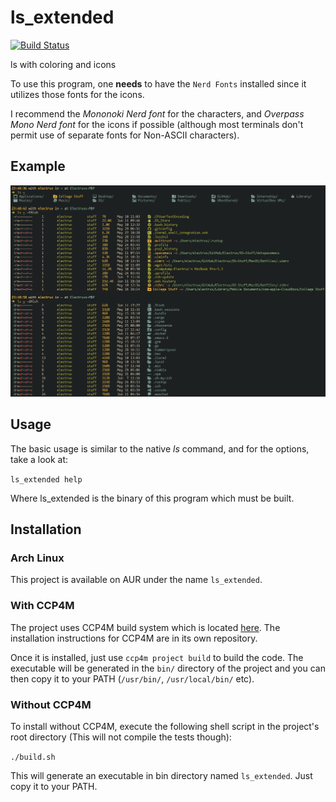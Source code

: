 # ls_extended

[![Build Status](https://travis-ci.com/Electrux/ls_extended.svg?branch=master)](https://travis-ci.com/Electrux/ls_extended)

ls with coloring and icons

To use this program, one **needs** to have the `Nerd Fonts` installed since it utilizes those fonts for the icons.

I recommend the *Mononoki Nerd font* for the characters, and *Overpass Mono Nerd font* for the icons if possible
(although most terminals don't permit use of separate fonts for Non-ASCII characters).

## Example

![ls_extended](/images/ls_extended.png)

## Usage

The basic usage is similar to the native *ls* command, and for the options, take a look at:

`ls_extended help`

Where ls_extended is the binary of this program which must be built.

## Installation

### Arch Linux

This project is available on AUR under the name `ls_extended`.

### With CCP4M

The project uses CCP4M build system which is located [here](https://github.com/Electrux/ccp4m).
The installation instructions for CCP4M are in its own repository.

Once it is installed, just use `ccp4m project build` to build the code. The executable will be generated in the `bin/` directory of the project and you can then copy it to your PATH (`/usr/bin/`, `/usr/local/bin/` etc).


### Without CCP4M

To install without CCP4M, execute the following shell script in the project's root directory (This will not compile the tests though):

`./build.sh`

This will generate an executable in bin directory named `ls_extended`. Just copy it to your PATH.

